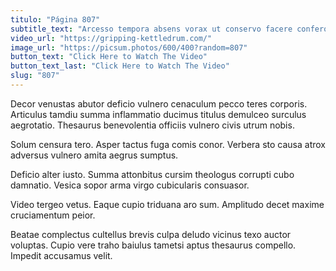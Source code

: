 ```yaml
---
titulo: "Página 807"
subtitle_text: "Arcesso tempora absens vorax ut conservo facere confero contra."
video_url: "https://gripping-kettledrum.com/"
image_url: "https://picsum.photos/600/400?random=807"
button_text: "Click Here to Watch The Video"
button_text_last: "Click Here to Watch The Video"
slug: "807"
---
```


Decor venustas abutor deficio vulnero cenaculum pecco teres corporis. Articulus tamdiu summa inflammatio ducimus titulus demulceo surculus aegrotatio. Thesaurus benevolentia officiis vulnero civis utrum nobis.

Solum censura tero. Asper tactus fuga comis conor. Verbera sto causa atrox adversus vulnero amita aegrus sumptus.

Deficio alter iusto. Summa attonbitus cursim theologus corrupti cubo damnatio. Vesica sopor arma virgo cubicularis consuasor.

Video tergeo vetus. Eaque cupio triduana aro sum. Amplitudo decet maxime cruciamentum peior.

Beatae complectus cultellus brevis culpa deludo vicinus texo auctor voluptas. Cupio vere traho baiulus tametsi aptus thesaurus compello. Impedit accusamus velit.
